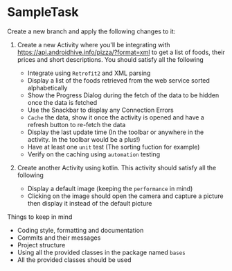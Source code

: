 # SampleTask

Create a new branch and apply the following changes to it:

1. Create a new Activity where you'll be integrating with https://api.androidhive.info/pizza/?format=xml to get a list of foods, their prices and short descriptions. You should satisfy all the following
	- Integrate using `Retrofit2` and XML parsing
	- Display a list of the foods retrieved from the web service sorted alphabetically
	- Show the Progress Dialog during the fetch of the data to be hidden once the data is fetched
	- Use the Snackbar to display any Connection Errors 
	- `Cache` the data, show it once the activity is opened and have a refresh button to re-fetch the data
	- Display the last update time (In the toolbar or anywhere in the activity. In the toolbar would be a plus!)
	- Have at least one `unit` test (The sorting fuction for example)
	- Verify on the caching using `automation` testing

2. Create another Activity using kotlin. This activity should satisfy all the following
	- Display a default image (keeping the `performance` in mind)
	- Clicking on the image should open the camera and capture a picture then display it instead of the default picture


Things to keep in mind
- Coding style, formatting and documentation
- Commits and their messages
- Project structure
- Using all the provided classes in the package named `bases`
- All the provided classes should be used
